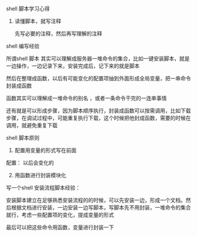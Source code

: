 shell 脚本学习心得

1. 读懂脚本，就写注释

	先写必要的注释，然后再写理解的注释



shell 编写经验



所谓shell 脚本 其实可以理解成服务器一堆命令的集合，比如一键安装脚本，就是一边操作，一边记录下来，安装完成后，记下来的就是脚本

然后在整理成函数，以后有可能变化的配置项抽到外面形成全局变量，把一串命令封装成函数



函数其实可以理解成一堆命令的别名 ，或者一条命令干完的一连串事情

还有就是可以形成步骤，因为脚本顺序执行，封装成函数可以按需调用，比如下载步骤，在调试过程中，可能重复执行下载，这个时候把他封成函数，需要的时候在调用，就避免重复下载









shell 脚本原则



1. 配置用变量的形式写在前面

  配置： 以后会变化的

2. 用函数进行封装模块化





写一个shell 安装流程脚本经验：

安装脚本建立在足够熟悉安装流程的的时候，可以先安装一边，形成一个文档。然后根据文档进行安装，一边安装一边写脚本，写脚本先不用封装，一堆命令的集合就行，考虑一些配置项的变化，提成变量的形式

最后可以把这些命令用函数，变量进行封装一下

